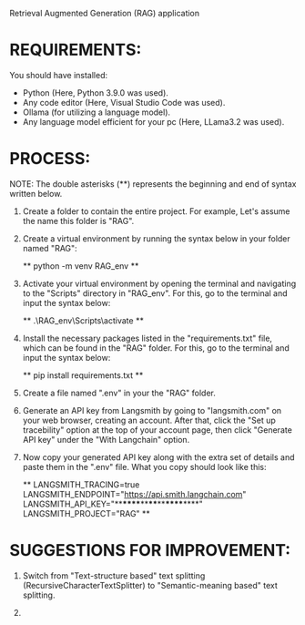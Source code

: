 Retrieval Augmented Generation (RAG) application

# REQUIREMENTS:

You should have installed:

- Python (Here, Python 3.9.0 was used).
- Any code editor (Here, Visual Studio Code was used).
- Ollama (for utilizing a language model).
- Any language model efficient for your pc (Here, LLama3.2 was used).

# PROCESS:

NOTE: The double asterisks (\*\*) represents the beginning and end of syntax written below.

1. Create a folder to contain the entire project. For example, Let's assume the name this folder is "RAG".

2. Create a virtual environment by running the syntax below in your folder named "RAG":

   ** python -m venv RAG_env **

3. Activate your virtual environment by opening the terminal and navigating to the "Scripts" directory in "RAG_env". For this, go to the terminal and input the syntax below:

   ** .\RAG_env\Scripts\activate **

4. Install the necessary packages listed in the "requirements.txt" file, which can be found in the "RAG" folder. For this, go to the terminal and input the syntax below:

   ** pip install requirements.txt **

5. Create a file named ".env" in your the "RAG" folder.

6. Generate an API key from Langsmith by going to "langsmith.com" on your web browser, creating an account. After that, click the "Set up tracebility" option at the top of your account page, then click "Generate API key" under the "With Langchain" option.

7. Now copy your generated API key along with the extra set of details and paste them in the ".env" file. What you copy should look like this:

   **
   LANGSMITH_TRACING=true
   LANGSMITH_ENDPOINT="https://api.smith.langchain.com"
   LANGSMITH_API_KEY="\*\***\*\*\*\***\*\***\*\***\*\***\*\*\*\***\*\***"
   LANGSMITH_PROJECT="RAG"
   \*\*

# SUGGESTIONS FOR IMPROVEMENT:

1. Switch from "Text-structure based" text splitting (RecursiveCharacterTextSplitter) to "Semantic-meaning based" text splitting.

2.
